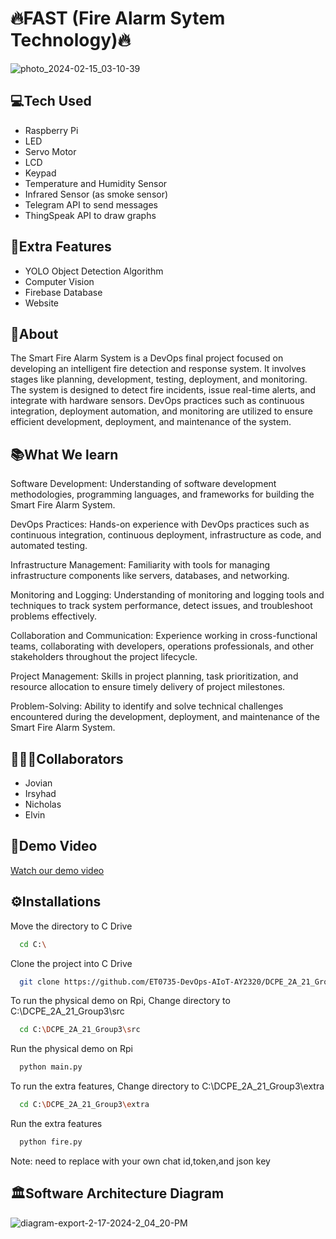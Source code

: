 <h1>🔥FAST (Fire Alarm Sytem Technology)🔥</h1>

![photo_2024-02-15_03-10-39](https://github.com/ET0735-DevOps-AIoT-AY2320/DCPE_2A_21_Group3/assets/132749552/2ca96984-6be1-4dc2-9e39-0dba53440bbf)

<h2>💻Tech Used</h2>
<ul>
  <li>Raspberry Pi</li>
  <li>LED</li>
  <li>Servo Motor</li>
  <li>LCD</li>
  <li>Keypad</li>
  <li>Temperature and Humidity Sensor</li>
  <li>Infrared Sensor (as smoke sensor)</li>
  <li>Telegram API to send messages</li>
  <li>ThingSpeak API to draw graphs</li>
</ul>


<h2>🗿Extra Features</h2>
<ul>
  <li>YOLO Object Detection Algorithm</li>
  <li>Computer Vision</li>
  <li>Firebase Database</li>
  <li>Website</li>
</ul>


<h2>🚀About</h2>
The Smart Fire Alarm System is a DevOps final project focused on developing an intelligent fire detection and response system. It involves stages like planning, development, testing, deployment, and monitoring. The system is designed to detect fire incidents, issue real-time alerts, and integrate with hardware sensors. 
DevOps practices such as continuous integration, deployment automation, and monitoring are utilized to ensure efficient development, deployment, and maintenance of the system.

<h2>📚What We learn </h2>
Software Development: Understanding of software development methodologies, programming languages, and frameworks for building the Smart Fire Alarm System.

DevOps Practices: Hands-on experience with DevOps practices such as continuous integration, continuous deployment, infrastructure as code, and automated testing.

Infrastructure Management: Familiarity with tools for managing infrastructure components like servers, databases, and networking.

Monitoring and Logging: Understanding of monitoring and logging tools and techniques to track system performance, detect issues, and troubleshoot problems effectively.

Collaboration and Communication: Experience working in cross-functional teams, collaborating with developers, operations professionals, and other stakeholders throughout the project lifecycle.

Project Management: Skills in project planning, task prioritization, and resource allocation to ensure timely delivery of project milestones.

Problem-Solving: Ability to identify and solve technical challenges encountered during the development, deployment, and maintenance of the Smart Fire Alarm System.

<h2>👨🏻‍💻Collaborators</h2>
<ul>
  <li>Jovian</li>
  <li>Irsyhad</li>
  <li>Nicholas</li>
  <li>Elvin</li>
</ul>

## 🔗Demo Video

[Watch our demo video](https://streamable.com/mwv35e)

<h2>⚙️Installations</h2>
Move the directory to C Drive

```bash
  cd C:\
```

Clone the project into C Drive

```bash
  git clone https://github.com/ET0735-DevOps-AIoT-AY2320/DCPE_2A_21_Group3
```
To run the physical demo on Rpi,  Change directory to C:\DCPE_2A_21_Group3\src

```bash
  cd C:\DCPE_2A_21_Group3\src
```

Run the physical demo on Rpi

```bash
  python main.py
```

To run the extra features,  Change directory to C:\DCPE_2A_21_Group3\extra

```bash
  cd C:\DCPE_2A_21_Group3\extra
```

Run the extra features

```bash
  python fire.py
```

Note: need to replace with your own chat id,token,and json key 

<h2>🏛️Software Architecture Diagram</h2>

![diagram-export-2-17-2024-2_04_20-PM](https://github.com/ET0735-DevOps-AIoT-AY2320/DCPE_2A_21_Group3/assets/132749552/f6ae7b8f-c783-417d-beff-8707e0c4c954)


